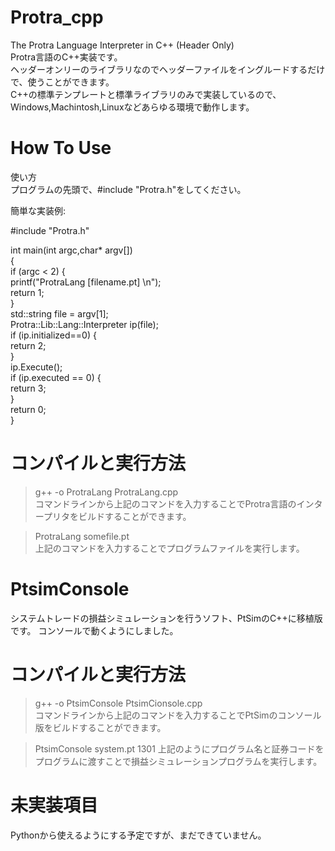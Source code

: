 # Protra_cpp
The Protra Language Interpreter in C++ (Header Only)   
Protra言語のC++実装です。  
ヘッダーオンリーのライブラリなのでヘッダーファイルをイングルードするだけで、使うことができます。  
C++の標準テンプレートと標準ライブラリのみで実装しているので、Windows,Machintosh,Linuxなどあらゆる環境で動作します。  
  
  
# How To Use
使い方  
プログラムの先頭で、#include "Protra.h"をしてください。  
  
簡単な実装例:  
 
#include "Protra.h"  
  
int main(int argc,char* argv[])  
{  
	if (argc < 2) {  
		printf("ProtraLang [filename.pt]  \n");  
		return 1;  
	}  
	std::string file = argv[1];  
	Protra::Lib::Lang::Interpreter ip(file);  
	if (ip.initialized==0) {  
		return 2;  
	}  
	ip.Execute();  
	if (ip.executed == 0) {  
		return 3;  
	}  
	return 0;  
}  
  
# コンパイルと実行方法
>g++ -o ProtraLang ProtraLang.cpp  
コマンドラインから上記のコマンドを入力することでProtra言語のインタープリタをビルドすることができます。  
  
>ProtraLang somefile.pt  
上記のコマンドを入力することでプログラムファイルを実行します。


# PtsimConsole
システムトレードの損益シミュレーションを行うソフト、PtSimのC++に移植版です。
コンソールで動くようにしました。


# コンパイルと実行方法
>g++ -o PtsimConsole PtsimCionsole.cpp  
コマンドラインから上記のコマンドを入力することでPtSimのコンソール版をビルドすることができます。  
  
>PtsimConsole system.pt 1301
上記のようにプログラム名と証券コードをプログラムに渡すことで損益シミュレーションプログラムを実行します。

# 未実装項目
Pythonから使えるようにする予定ですが、まだできていません。  


